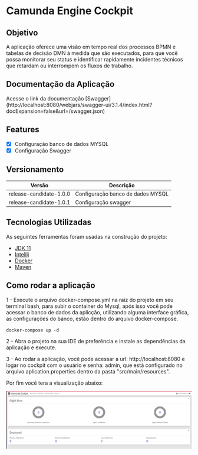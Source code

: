 # Camunda Engine Cockpit

## Objetivo

A aplicação oferece uma visão em tempo real dos processos BPMN e tabelas de decisão DMN à medida que são executados, para que você possa monitorar seu status e identificar rapidamente incidentes técnicos que retardam ou interrompem os fluxos de trabalho.

## Documentação da Aplicação

Acesse o link da documentação [Swagger] (http://localhost:8080/webjars/swagger-ui/3.1.4/index.html?docExpansion=false&url=/swagger.json)

## Features

- [x] Configuração banco de dados MYSQL
- [x] Configuração Swagger

## Versionamento

Versão | Descrição
--------- | ------
release-candidate-1.0.0 | Configuração banco de dados MYSQL
release-candidate-1.0.1 | Configuração swagger

## Tecnologias Utilizadas

As seguintes ferramentas foram usadas na construção do projeto:

- [JDK 11](https://google.com)
- [Intellij](https://google.com)
- [Docker](https://google.com)
- [Maven](https://google.com)


## Como rodar a aplicação

1 - Execute o arquivo docker-compose.yml na raiz do projeto em seu terminal bash, para subir o container do Mysql, após isso você pode acessar o banco de dados da aplicção, utilizando alguma interface gráfica, as configurações do banco, estão dentro do arquivo docker-compose.
```
docker-compose up -d
```

2 - Abra o projeto na sua IDE de preferência e instale as dependências da aplicação e execute.

3 - Ao rodar a aplicação, você pode acessar a url: http://localhost:8080 e logar no cockpit com o usuário e senha: admin, que está configurado no arquivo aplication.properties dentro da pasta "src/main/resources".

Por fim você tera a visualização abaixo:


<img src="./src/main/resources/files/cockpit.png">